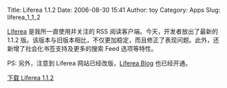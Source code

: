 Title: Liferea 1.1.2
Date: 2006-08-30 15:41
Author: toy
Category: Apps
Slug: liferea_1_1_2

[Liferea](http://liferea.sourceforge.net) 是我所一直使用并关注的 RSS
阅读客户端。今天，开发者放出了最新的 1.1.2
版。该版本与旧版本相比，不仅更加稳定，而且修正了表现问题。此外，还新增了社会化书签支持及更多的搜索
Feed 选项等特性。

PS: 另外，注意到 Liferea 网站已经改版，[Liferea
Blog](http://liferea.blogspot.com) 也已经开通。

[下载 Liferea
1.1.2](http://prdownloads.sourceforge.net/liferea/liferea-1.1.2.tar.gz?download)
